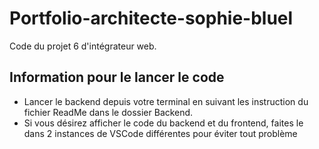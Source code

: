 # Portfolio-architecte-sophie-bluel

Code du projet 6 d'intégrateur web.

## Information pour le lancer le code

 - Lancer le backend depuis votre terminal en suivant les instruction du fichier ReadMe dans le dossier Backend.
 - Si vous désirez afficher le code du backend et du frontend, faites le dans 2 instances de VSCode différentes pour éviter tout problème

